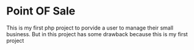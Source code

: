 # Point OF Sale
This is my first php project to porvide a user to manage their small business. But in this project has some drawback because this is my first project
